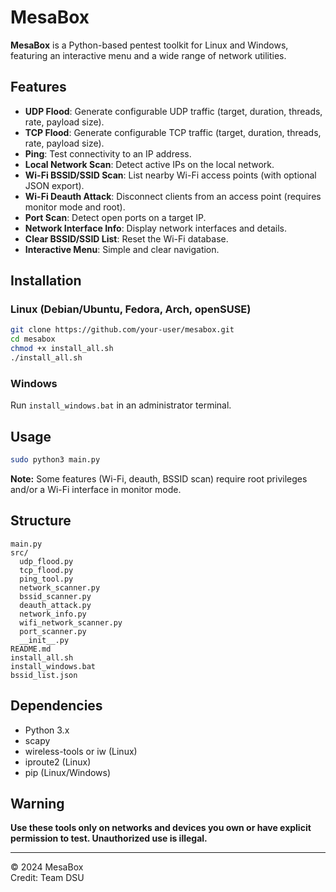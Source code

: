 # MesaBox

**MesaBox** is a Python-based pentest toolkit for Linux and Windows, featuring an interactive menu and a wide range of network utilities.

## Features

- **UDP Flood**: Generate configurable UDP traffic (target, duration, threads, rate, payload size).
- **TCP Flood**: Generate configurable TCP traffic (target, duration, threads, rate, payload size).
- **Ping**: Test connectivity to an IP address.
- **Local Network Scan**: Detect active IPs on the local network.
- **Wi-Fi BSSID/SSID Scan**: List nearby Wi-Fi access points (with optional JSON export).
- **Wi-Fi Deauth Attack**: Disconnect clients from an access point (requires monitor mode and root).
- **Port Scan**: Detect open ports on a target IP.
- **Network Interface Info**: Display network interfaces and details.
- **Clear BSSID/SSID List**: Reset the Wi-Fi database.
- **Interactive Menu**: Simple and clear navigation.

## Installation

### Linux (Debian/Ubuntu, Fedora, Arch, openSUSE)

```bash
git clone https://github.com/your-user/mesabox.git
cd mesabox
chmod +x install_all.sh
./install_all.sh
```

### Windows

Run `install_windows.bat` in an administrator terminal.

## Usage

```bash
sudo python3 main.py
```

**Note:** Some features (Wi-Fi, deauth, BSSID scan) require root privileges and/or a Wi-Fi interface in monitor mode.

## Structure

```
main.py
src/
  udp_flood.py
  tcp_flood.py
  ping_tool.py
  network_scanner.py
  bssid_scanner.py
  deauth_attack.py
  network_info.py
  wifi_network_scanner.py
  port_scanner.py
  __init__.py
README.md
install_all.sh
install_windows.bat
bssid_list.json
```

## Dependencies

- Python 3.x
- scapy
- wireless-tools or iw (Linux)
- iproute2 (Linux)
- pip (Linux/Windows)

## Warning

**Use these tools only on networks and devices you own or have explicit permission to test. Unauthorized use is illegal.**

---

© 2024 MesaBox  
Credit: Team DSU
